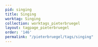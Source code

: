 ```yaml
---
pid: singing
title: Singing
worktag: Singing
collection: worktags_pieterbruegel
layout: tagpage_pieterbruegel
order: '146'
permalink: "/pieterbruegel/tags/singing"
---
```

